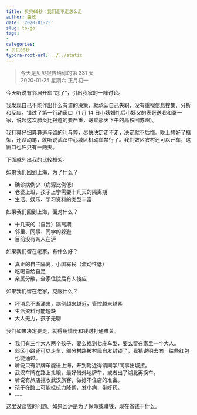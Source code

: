 ```yaml
---
title: 贝贝60秒：我们走不走怎么走
author: 曲政
date: '2020-01-25'
slug: to-go
tags:
- 
categories:
- 贝贝60秒
typora-root-url: ../../static
---
```

> 今天是贝贝报告给你的第 331 天   
> 2020-01-25 星期六 正月初一

今天听说有邻居开车“跑了”，引出我家的一阵讨论。

我发现自己不能作出什么有谱的决策，就承认自己失职，没有重视信息搜集、分析和反应，错过了第一行动窗口（1 月 14 日小姨婚礼后小姨父的表哥送我和哥一家，说起这次肺炎比报道的要严重，哥乘那天下午的高铁回苏州）。

我打算仔细算算逃与留的利与弊，尽快决定走不走，决定就不后悔。晚上想好了框架，还没动笔，就听说武汉中心城区机动车禁行了。我们效区农村还可以开车，这窗口也许只有一两天。

下面就列出我的比较框架。

如果我们回到上海，为了什么？

-   确诊病例少（病源比例低）
-   老婆上班，孩子上学需要十几天的隔离期
-   生活、娱乐、学习资料的类型丰富

如果我们回到上海，面对什么？

-   十几天的（自我）隔离期
-   邻里、同事、同学的躲避
-   目前没有亲人在沪

如果我们留在老家，有什么好？

-   真正的自主隔离，小国寡民（流动性低）
-   吃喝自给自足
-   亲属分散，全家住院后有人接应

如果我们留在老家，克服什么？

-   坏消息不断涌来，病例越来越近，管控越来越紧
-   生活资料可能短缺
-   大人无力，孩子无聊

我们如果决定要走，就得用情份和钱财打通难关。

-   我们有三个大人两个孩子，要么找到七座车型，要么留在家里一个大人。
-   郊区小路还可以走车，部分村路被村民自发封锁了，我猜说明去向，给些红包也能通过。
-   听说只有沪牌车能进上海，开到附近得请同学/同事出城接。
-   武汉车牌在路上扎眼，最好借外地牌车，或者出了湖北再换车。
-   听说有旅店拒收武汉旅客，做好不住店的准备。
-   孩子在路上可能抵抗力降低，发小病，带好药。
-   ……

这里没谈钱的问题。如果回沪是为了保命或赚钱，现在省钱干什么。

